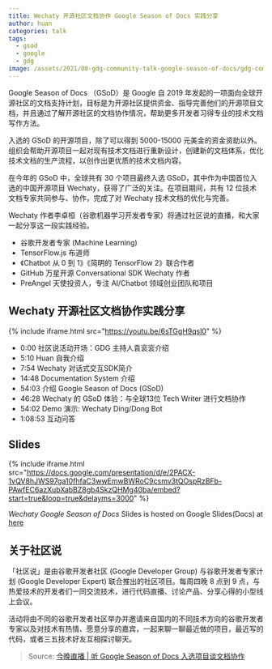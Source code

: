 ```yaml
---
title: Wechaty 开源社区文档协作 Google Season of Docs 实践分享
author: huan
categories: talk
tags:
  - gsod
  - google
  - gdg
image: /assets/2021/08-gdg-community-talk-google-season-of-docs/gdg-community-talk-gsod-wechaty.webp
---
```


Google Season of Docs （GSoD）是 Google 自 2019 年发起的一项面向全球开源社区的文档支持计划，目标是为开源社区提供资金、指导完善他们的开源项目文档，并且通过了解开源社区的文档协作情况，帮助更多开发者习得专业的技术文档写作方法。

入选的 GSoD 的开源项目，除了可以得到 5000-15000 元美金的资金资助以外。组织会帮助开源项目一起对现有技术文档进行重新设计，创建新的文档体系，优化技术文档的生产流程，以创作出更优质的技术文档内容。

在今年的 GSoD 中，全球共有 30 个项目最终入选 GSoD，其中作为中国首位入选的中国开源项目 Wechaty，获得了广泛的关注。在项目期间，共有 12 位技术文档专家共同参与、协作，完成了对 Wechaty 技术文档的优化与完善。

Wechaty 作者李卓桓（谷歌机器学习开发者专家）将通过社区说的直播，和大家一起分享这一段实践经验。

- 谷歌开发者专家 (Machine Learning)
- TensorFlow.js 布道师
- 《Chatbot 从 0 到 1》《简明的 TensorFlow 2》联合作者
- GitHub 万星开源 Conversational SDK Wechaty 作者
- PreAngel 天使投资人，专注 AI/Chatbot 领域创业团队和项目

## Wechaty 开源社区文档协作实践分享

{% include iframe.html src="https://youtu.be/6sTGgH9qsl0" %}

- 0:00 社区说活动开场：GDG 主持人袁衮衮介绍
- 5:10 Huan 自我介绍
- 7:54 Wechaty 对话式交互SDK简介
- 14:48 Documentation System 介绍
- 54:03 介绍 Google Season of Docs (GSoD)
- 46:28 Wechaty 的 GSoD 体验：与全球13位 Tech Writer 进行文档协作
- 54:02 Demo 演示: Wechaty Ding/Dong Bot
- 1:08:53 互动问答

## Slides

{% include iframe.html src="https://docs.google.com/presentation/d/e/2PACX-1vQV8hJWS97ga10fhfaC3wwEmwBWRoC9csmv3tQOspRzBFb-PAwfEC6azXubXabBZ8gb4SkzQHMg40ba/embed?start=true&loop=true&delayms=3000" %}

_Wechaty Google Season of Docs_ Slides is hosted on Google Slides(Docs) at [here](https://docs.google.com/presentation/d/119WsvvWP9ERFtkAqHLzEFquDsR073Mlh-j_JsOyVHPE)

## 关于社区说

「社区说」是由谷歌开发者社区 (Google Developer Group) 与谷歌开发者专家计划 (Google Developer Expert) 联合推出的社区项目。每周四晚 8 点到 9 点，与热爱技术的开发者们一同交流技术，进行代码直播、讨论产品、分享心得的小型线上会议。

活动将由不同的谷歌开发者社区举办并邀请来自国内的不同技术方向的谷歌开发者专家以及对技术有热情、愿意分享的嘉宾，一起来聊一聊最近做的项目，最近写的代码，或者三五技术好友互相探讨聊天。

> Source: [今晚直播 | 听 Google Season of Docs 入选项目谈文档协作](https://mp.weixin.qq.com/s/uBOhGXdJIXZ_5_Cu0gUq-Q)

